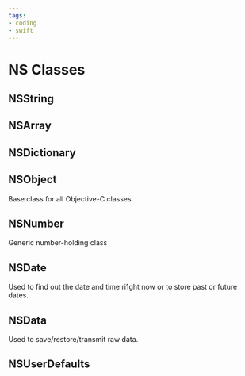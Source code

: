 ```yaml
---
tags:
- coding
- swift
---
```

# NS Classes

## NSString

## NSArray

## NSDictionary

## NSObject

Base class for all Objective-C classes

## NSNumber

Generic number-holding class

## NSDate

Used to find out the date and time ri1ght now or to store past or future dates.

## NSData

Used to save/restore/transmit raw data.

## NSUserDefaults
